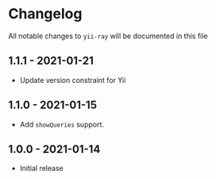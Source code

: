 # Changelog

All notable changes to `yii-ray` will be documented in this file

## 1.1.1 - 2021-01-21

- Update version constraint for Yii

## 1.1.0 - 2021-01-15

- Add `showQueries` support.

## 1.0.0 - 2021-01-14

- Initial release
